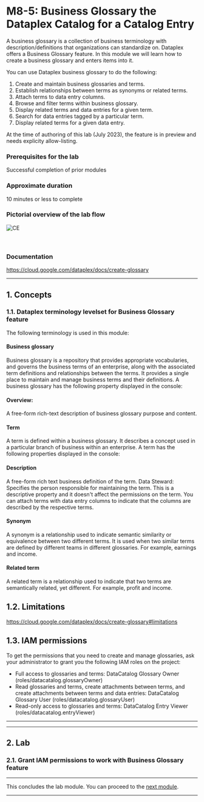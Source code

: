 # M8-5: Business Glossary the Dataplex Catalog for a Catalog Entry

A business glossary is a collection of business terminology with description/definitions that organizations can standardize on. Dataplex offers a Business Glossary feature. In this module we will learn how to create a business glossary and enters items into it.

You can use Dataplex business glossary to do the following:

1. Create and maintain business glossaries and terms.
2. Establish relationships between terms as synonyms or related terms.
3. Attach terms to data entry columns.
4. Browse and filter terms within business glossary.
5. Display related terms and data entries for a given term.
6. Search for data entries tagged by a particular term.
7. Display related terms for a given data entry.

At the time of authoring of this lab (July 2023), the feature is in preview and needs explicity allow-listing.


### Prerequisites for the lab

Successful completion of prior modules

### Approximate duration

10 minutes or less to complete

### Pictorial overview of the lab flow

![CE](../01-images/m086-00-a.png)   
<br><br>

### Documentation

https://cloud.google.com/dataplex/docs/create-glossary

<hr>

## 1. Concepts

### 1.1. Dataplex terminology levelset for Business Glossary feature
The following terminology is used in this module:

#### Business glossary
Business glossary is a repository that provides appropriate vocabularies, and governs the business terms of an enterprise, along with the associated term definitions and relationships between the terms. It provides a single place to maintain and manage business terms and their definitions. A business glossary has the following property displayed in the console:

#### Overview: 
A free-form rich-text description of business glossary purpose and content.

#### Term
A term is defined within a business glossary. It describes a concept used in a particular branch of business within an enterprise. A term has the following properties displayed in the console:

#### Description
A free-form rich text business definition of the term.
Data Steward: Specifies the person responsible for maintaining the term. This is a descriptive property and it doesn't affect the permissions on the term.
You can attach terms with data entry columns to indicate that the columns are described by the respective terms.

#### Synonym
A synonym is a relationship used to indicate semantic similarity or equivalence between two different terms. It is used when two similar terms are defined by different teams in different glossaries. For example, earnings and income.

#### Related term
A related term is a relationship used to indicate that two terms are semantically related, yet different. For example, profit and income.

## 1.2. Limitations

https://cloud.google.com/dataplex/docs/create-glossary#limitations

## 1.3. IAM permissions

To get the permissions that you need to create and manage glossaries, ask your administrator to grant you the following IAM roles on the project:

- Full access to glossaries and terms: DataCatalog Glossary Owner (roles/datacatalog.glossaryOwner)
- Read glossaries and terms, create attachments between terms, and create attachments between terms and data entries: DataCatalog Glossary User (roles/datacatalog.glossaryUser)
- Read-only access to glossaries and terms: DataCatalog Entry Viewer (roles/datacatalog.entryViewer)

<hr>
<hr>

## 2. Lab


### 2.1. Grant IAM permissions to work with Business Glossary feature

<hr>

This concludes the lab module. You can proceed to the [next module](module-09-1-data-lineage-with-bigquery.md).

<hr>
